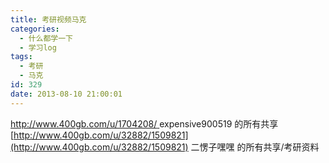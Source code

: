 ```yaml
---
title: 考研视频马克
categories:
  - 什么都学一下
  - 学习log
tags:
  - 考研
  - 马克
id: 329
date: 2013-08-10 21:00:01
---
```


[http://www.400gb.com/u/1704208/ ](http://www.400gb.com/u/1704208/ )  expensive900519 的所有共享 
[http://www.400gb.com/u/32882/1509821](http://www.400gb.com/u/32882/1509821) 二愣子嘿嘿 的所有共享/考研资料
